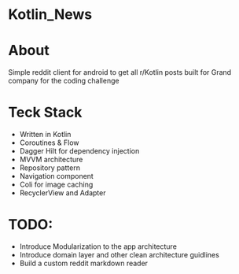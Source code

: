 # Kotlin_News

# About
Simple reddit client for android to get all r/Kotlin posts built for Grand company for the coding challenge

# Teck Stack
- Written in Kotlin
- Coroutines & Flow
- Dagger Hilt for dependency injection
- MVVM architecture
- Repository pattern
- Navigation component
- Coli for image caching
- RecyclerView and Adapter

# TODO:
- Introduce Modularization to the app architecture 
- Introduce domain layer and other clean architecture guidlines
- Build a custom reddit markdown reader
